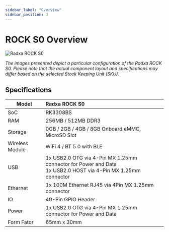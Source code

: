 ```yaml
---
sidebar_label: "Overview"
sidebar_position: 3
---
```


# ROCK S0 Overview

![Radxa ROCK S0](/img/rockpi/s0/rock_s0.webp)

_The images presented depict a particular configuration of the Radxa ROCK S0. Please note that the actual component layout and specifications may differ based on the selected Stock Keeping Unit (SKU)._

## Specifications

| Model           | Radxa ROCK S0                                                                                                    |
| --------------- | :--------------------------------------------------------------------------------------------------------------- |
| SoC             | RK3308BS                                                                                                         |
| RAM             | 256MB / 512MB DDR3                                                                                               |
| Storage         | 0GB / 2GB / 4GB / 8GB Onboard eMMC, MicroSD Slot                                                                 |
| Wireless Module | WiFi 4 / BT 5.0 with BLE                                                                                         |
| USB             | 1x USB2.0 OTG via 4-Pin MX 1.25mm connector for Power and Data <br/>1x USB2.0 HOST via 4-Pin MX 1.25mm connector |
| Ethernet        | 1x 100M Ethernet RJ45 via 4Pin MX 1.25mm connector                                                               |
| IO              | 40-Pin GPIO Header                                                                                               |
| Power           | 1x USB2.0 OTG via 4-Pin MX 1.25mm connector for Power and Data                                                   |
| Form Fator      | 65mm x 30mm                                                                                                      |
